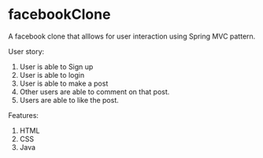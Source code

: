# facebookClone
A facebook clone that alllows for user interaction using Spring MVC pattern.

User story:
1. User is able to Sign up
2. User is able to login
3. User is able to make a post
4. Other users are able to comment on that post.
5. Users are able to like the post.

Features:
1. HTML
2. CSS
3. Java
